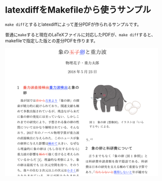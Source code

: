 # latexdiffをMakefileから使うサンプル

`make diff`とするとlatexdiffによって差分PDFが作られるサンプルです。

普通に`make`すると現在のLaTeXファイルに対応したPDFが、`make diff`すると、makefileで指定した版との差分PDFを作ります。

![screenshot.png](screenshot.png)
